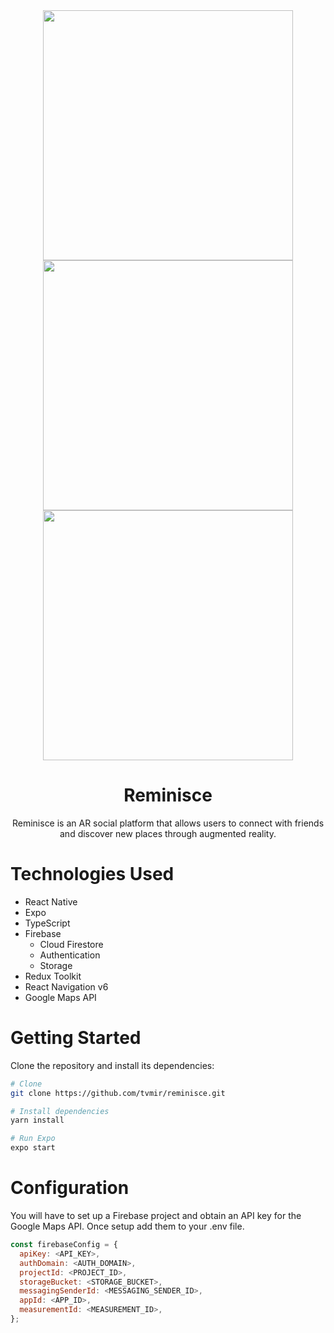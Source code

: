 <div align="center">
 
<img src="https://user-images.githubusercontent.com/64425583/228790926-f175c932-59c0-43b7-a877-edfe7435e03b.PNG" height="400"/>
<img src="https://user-images.githubusercontent.com/64425583/228790847-eb9d9265-3fd7-4961-9d8e-92e6a9aa474f.PNG" height="400"/>
<img src="https://user-images.githubusercontent.com/64425583/228788547-4cf23ada-c7f4-4511-86b2-8e7e18b96301.gif" height="400"/>

  <p></p>
  <h1>Reminisce</h1>
  <p>Reminisce is an AR social platform that allows users to connect with friends and discover new places through augmented reality.</p>
  <p></p>
</div>


# Technologies Used

- React Native 
- Expo
- TypeScript
- Firebase
    - Cloud Firestore
    - Authentication
    - Storage
- Redux Toolkit
- React Navigation v6
- Google Maps API

# Getting Started
Clone the repository and install its dependencies:
```bash
# Clone
git clone https://github.com/tvmir/reminisce.git

# Install dependencies
yarn install

# Run Expo
expo start
```

# Configuration
You will have to set up a Firebase project and obtain an API key for the Google Maps API. Once setup add them to your .env file.

```javascript
const firebaseConfig = {
  apiKey: <API_KEY>,
  authDomain: <AUTH_DOMAIN>,
  projectId: <PROJECT_ID>,
  storageBucket: <STORAGE_BUCKET>,
  messagingSenderId: <MESSAGING_SENDER_ID>,
  appId: <APP_ID>,
  measurementId: <MEASUREMENT_ID>,
};
```
